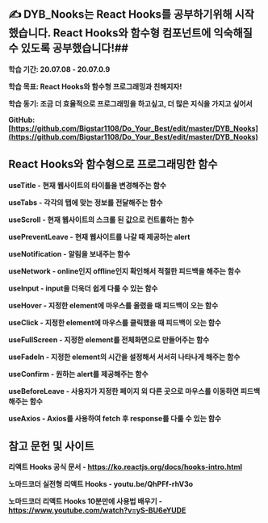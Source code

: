 ## ✍ DYB_Nooks는 React Hooks를 공부하기위해 시작했습니다. React Hooks와 함수형 컴포넌트에 익숙해질 수 있도록 공부했습니다!##

**학습 기간: 20.07.08 - 20.07.0.9**

**학습 목표: React Hooks와 함수형 프로그래밍과 친해지자!**

**학습 동기: 조금 더 효율적으로 프로그래밍을 하고싶고, 더 많은 지식을 가지고 싶어서**

**GitHub: [https://github.com/Bigstar1108/Do_Your_Best/edit/master/DYB_Nooks](https://github.com/Bigstar1108/Do_Your_Best/edit/master/DYB_Nooks)**

## React Hooks와 함수형으로 프로그래밍한 함수 ##

**useTitle - 현재 웹사이트의 타이틀을 변경해주는 함수**

**useTabs - 각각의 탭에 맞는 정보를 전달해주는 함수**

**useScroll - 현재 웹사이트의 스크롤 된 값으로 컨트롤하는 함수**

**usePreventLeave - 현재 웹사이트를 나갈 때 제공하는 alert**

**useNotification - 알림을 보내주는 함수**

**useNetwork - online인지 offline인지 확인해서 적절한 피드백을 해주는 함수**

**useInput - input을 더욱더 쉽게 다룰 수 있는 함수**

**useHover - 지정한 element에 마우스를 올렸을 때 피드백이 오는 함수**

**useClick - 지정한 element에 마우스를 클릭했을 때 피드백이 오는 함수**

**useFullScreen - 지정한 element를 전체화면으로 만들어주는 함수**

**useFadeIn - 지정한 element의 시간을 설정해서 서서히 나타나게 해주는 함수**

**useConfirm - 원하는 alert를 제공해주는 함수**

**useBeforeLeave - 사용자가 지정한 페이지 외 다른 곳으로 마우스를 이동하면 피드백해주는 함수**

**useAxios - Axios를 사용하여 fetch 후 response를 다룰 수 있는 함수**

## 참고 문헌 및 사이트 ##

**리액트 Hooks 공식 문서 - https://ko.reactjs.org/docs/hooks-intro.html**

**노마드코더 실전형 리액트 Hooks - youtu.be/QhPFf-rhV3o**

**노마드코더 리액트 Hooks 10분만에 사용법 배우기 - https://www.youtube.com/watch?v=yS-BU6eYUDE**
